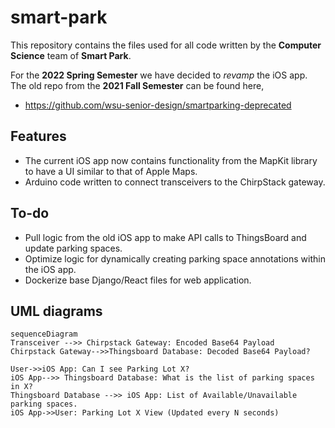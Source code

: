 # smart-park
This repository contains the files used for  all code written by the **Computer Science** team of **Smart Park**.

For the **2022 Spring Semester** we have decided to *revamp* the iOS app.  The old repo from the **2021 Fall Semester** can be found here,
 - https://github.com/wsu-senior-design/smartparking-deprecated 

## Features
 - The current iOS app now contains functionality from the MapKit library to have a UI similar to that of Apple Maps.
 - Arduino code written to connect transceivers to the ChirpStack gateway.
## To-do
- Pull logic from the old iOS app to make API calls to ThingsBoard and update parking spaces.
- Optimize logic for dynamically creating parking space annotations within the iOS app.
- Dockerize base Django/React files for web application.


## UML diagrams

```mermaid
sequenceDiagram
Transceiver -->> Chirpstack Gateway: Encoded Base64 Payload
Chirpstack Gateway-->>Thingsboard Database: Decoded Base64 Payload?

User->>iOS App: Can I see Parking Lot X?
iOS App-->> Thingsboard Database: What is the list of parking spaces in X?
Thingsboard Database -->> iOS App: List of Available/Unavailable parking spaces.
iOS App->>User: Parking Lot X View (Updated every N seconds)
```